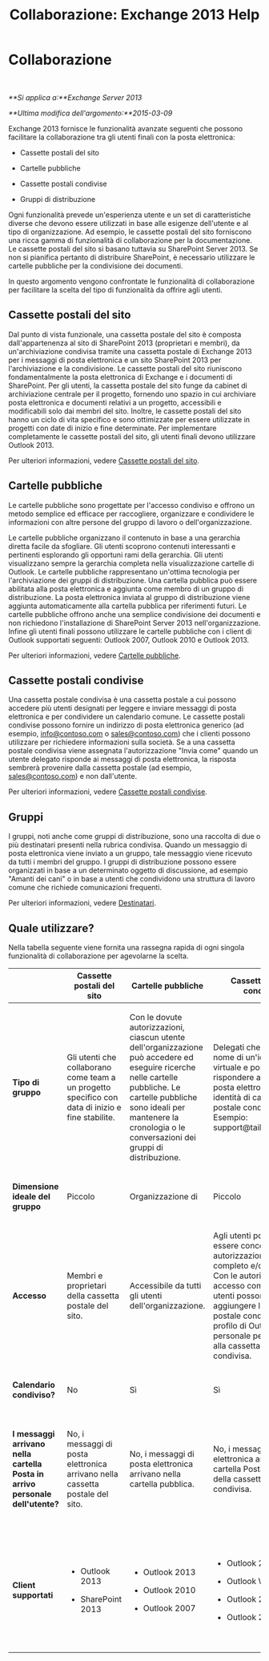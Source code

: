 ﻿---
title: 'Collaborazione: Exchange 2013 Help'
TOCTitle: Collaborazione
ms:assetid: f45c1be1-2a66-4610-a28d-4adc6d212769
ms:mtpsurl: https://technet.microsoft.com/it-it/library/JJ218725(v=EXCHG.150)
ms:contentKeyID: 50482043
ms.date: 05/22/2018
mtps_version: v=EXCHG.150
ms.translationtype: MT
---

# Collaborazione

 

_**Si applica a:**Exchange Server 2013_

_**Ultima modifica dell'argomento:**2015-03-09_

Exchange 2013 fornisce le funzionalità avanzate seguenti che possono facilitare la collaborazione tra gli utenti finali con la posta elettronica:

  - Cassette postali del sito

  - Cartelle pubbliche

  - Cassette postali condivise

  - Gruppi di distribuzione

Ogni funzionalità prevede un'esperienza utente e un set di caratteristiche diverse che devono essere utilizzati in base alle esigenze dell'utente e al tipo di organizzazione. Ad esempio, le cassette postali del sito forniscono una ricca gamma di funzionalità di collaborazione per la documentazione. Le cassette postali del sito si basano tuttavia su SharePoint Server 2013. Se non si pianifica pertanto di distribuire SharePoint, è necessario utilizzare le cartelle pubbliche per la condivisione dei documenti.

In questo argomento vengono confrontate le funzionalità di collaborazione per facilitare la scelta del tipo di funzionalità da offrire agli utenti.

## Cassette postali del sito

Dal punto di vista funzionale, una cassetta postale del sito è composta dall'appartenenza al sito di SharePoint 2013 (proprietari e membri), da un'archiviazione condivisa tramite una cassetta postale di Exchange 2013 per i messaggi di posta elettronica e un sito SharePoint 2013 per l'archiviazione e la condivisione. Le cassette postali del sito riuniscono fondamentalmente la posta elettronica di Exchange e i documenti di SharePoint. Per gli utenti, la cassetta postale del sito funge da cabinet di archiviazione centrale per il progetto, fornendo uno spazio in cui archiviare posta elettronica e documenti relativi a un progetto, accessibili e modificabili solo dai membri del sito. Inoltre, le cassette postali del sito hanno un ciclo di vita specifico e sono ottimizzate per essere utilizzate in progetti con date di inizio e fine determinate. Per implementare completamente le cassette postali del sito, gli utenti finali devono utilizzare Outlook 2013.

Per ulteriori informazioni, vedere [Cassette postali del sito](site-mailboxes-exchange-2013-help.md).

## Cartelle pubbliche

Le cartelle pubbliche sono progettate per l'accesso condiviso e offrono un metodo semplice ed efficace per raccogliere, organizzare e condividere le informazioni con altre persone del gruppo di lavoro o dell'organizzazione.

Le cartelle pubbliche organizzano il contenuto in base a una gerarchia diretta facile da sfogliare. Gli utenti scoprono contenuti interessanti e pertinenti esplorando gli opportuni rami della gerarchia. Gli utenti visualizzano sempre la gerarchia completa nella visualizzazione cartelle di Outlook. Le cartelle pubbliche rappresentano un'ottima tecnologia per l'archiviazione dei gruppi di distribuzione. Una cartella pubblica può essere abilitata alla posta elettronica e aggiunta come membro di un gruppo di distribuzione. La posta elettronica inviata al gruppo di distribuzione viene aggiunta automaticamente alla cartella pubblica per riferimenti futuri. Le cartelle pubbliche offrono anche una semplice condivisione dei documenti e non richiedono l'installazione di SharePoint Server 2013 nell'organizzazione. Infine gli utenti finali possono utilizzare le cartelle pubbliche con i client di Outlook supportati seguenti: Outlook 2007, Outlook 2010 e Outlook 2013.

Per ulteriori informazioni, vedere [Cartelle pubbliche](public-folders-exchange-2013-help.md).

## Cassette postali condivise

Una cassetta postale condivisa è una cassetta postale a cui possono accedere più utenti designati per leggere e inviare messaggi di posta elettronica e per condividere un calendario comune. Le cassette postali condivise possono fornire un indirizzo di posta elettronica generico (ad esempio, info@contoso.com o sales@contoso.com) che i clienti possono utilizzare per richiedere informazioni sulla società. Se a una cassetta postale condivisa viene assegnata l'autorizzazione "Invia come" quando un utente delegato risponde ai messaggi di posta elettronica, la risposta sembrerà provenire dalla cassetta postale (ad esempio, sales@contoso.com) e non dall'utente.

Per ulteriori informazioni, vedere [Cassette postali condivise](shared-mailboxes-exchange-2013-help.md).

## Gruppi

I gruppi, noti anche come gruppi di distribuzione, sono una raccolta di due o più destinatari presenti nella rubrica condivisa. Quando un messaggio di posta elettronica viene inviato a un gruppo, tale messaggio viene ricevuto da tutti i membri del gruppo. I gruppi di distribuzione possono essere organizzati in base a un determinato oggetto di discussione, ad esempio "Amanti dei cani" o in base a utenti che condividono una struttura di lavoro comune che richiede comunicazioni frequenti.

Per ulteriori informazioni, vedere [Destinatari](recipients-exchange-2013-help.md).

## Quale utilizzare?

Nella tabella seguente viene fornita una rassegna rapida di ogni singola funzionalità di collaborazione per agevolarne la scelta.


<table>
<colgroup>
<col style="width: 20%" />
<col style="width: 20%" />
<col style="width: 20%" />
<col style="width: 20%" />
<col style="width: 20%" />
</colgroup>
<thead>
<tr class="header">
<th> </th>
<th>Cassette postali del sito</th>
<th>Cartelle pubbliche</th>
<th>Cassette postali condivise</th>
<th>Gruppi</th>
</tr>
</thead>
<tbody>
<tr class="odd">
<td><p><strong>Tipo di gruppo</strong></p></td>
<td><p>Gli utenti che collaborano come team a un progetto specifico con data di inizio e fine stabilite.</p></td>
<td><p>Con le dovute autorizzazioni, ciascun utente dell'organizzazione può accedere ed eseguire ricerche nelle cartelle pubbliche. Le cartelle pubbliche sono ideali per mantenere la cronologia o le conversazioni dei gruppi di distribuzione.</p></td>
<td><p>Delegati che lavorano a nome di un'identità virtuale e possono rispondere ai messaggi di posta elettronica come identità di cassetta postale condivisa. Esempio: support@tailspintoys.com</p></td>
<td><p>Gli utenti che devono inviare messaggi di posta elettronica a un gruppo di destinatari con interessi o caratteristiche comuni.</p></td>
</tr>
<tr class="even">
<td><p><strong>Dimensione ideale del gruppo</strong></p></td>
<td><p>Piccolo</p></td>
<td><p>Organizzazione di</p></td>
<td><p>Piccolo</p></td>
<td><p>Organizzazione di</p></td>
</tr>
<tr class="odd">
<td><p><strong>Accesso</strong></p></td>
<td><p>Membri e proprietari della cassetta postale del sito.</p></td>
<td><p>Accessibile da tutti gli utenti dell'organizzazione.</p></td>
<td><p>Agli utenti possono essere concesse le autorizzazioni di accesso completo e/o Invia come. Con le autorizzazioni di accesso completo, gli utenti possono anche aggiungere la cassetta postale condivisa al profilo di Outlook personale per accedere alla cassetta postale condivisa.</p></td>
<td><p>Per i gruppi di distribuzione, i membri devono essere aggiunti manualmente. Per i gruppi di distribuzione dinamici, i membri vengono aggiunti in base ai criteri di filtro.</p></td>
</tr>
<tr class="even">
<td><p><strong>Calendario condiviso?</strong></p></td>
<td><p>No</p></td>
<td><p>Sì</p></td>
<td><p>Sì</p></td>
<td><p>No</p></td>
</tr>
<tr class="odd">
<td><p><strong>I messaggi arrivano nella cartella Posta in arrivo personale dell'utente?</strong></p></td>
<td><p>No, i messaggi di posta elettronica arrivano nella cassetta postale del sito.</p></td>
<td><p>No, i messaggi di posta elettronica arrivano nella cartella pubblica.</p></td>
<td><p>No, i messaggi di posta elettronica arrivano nella cartella Posta in arrivo della cassetta postale condivisa.</p></td>
<td><p>Sì. Sì, i messaggi di posta elettronica arrivano nella cartella Posta in arrivo di un membro del gruppo di distribuzione.</p></td>
</tr>
<tr class="even">
<td><p><strong>Client supportati</strong></p></td>
<td><ul>
<li><p>Outlook 2013</p></li>
<li><p>SharePoint 2013</p></li>
</ul></td>
<td><ul>
<li><p>Outlook 2013</p></li>
<li><p>Outlook 2010</p></li>
<li><p>Outlook 2007</p></li>
</ul></td>
<td><ul>
<li><p>Outlook 2013</p></li>
<li><p>Outlook Web App</p></li>
<li><p>Outlook 2010</p></li>
<li><p>Outlook 2007</p></li>
</ul></td>
<td><ul>
<li><p>Outlook 2013</p></li>
<li><p>Outlook Web App</p></li>
<li><p>Outlook 2010</p></li>
<li><p>Outlook 2007</p></li>
</ul></td>
</tr>
</tbody>
</table>

